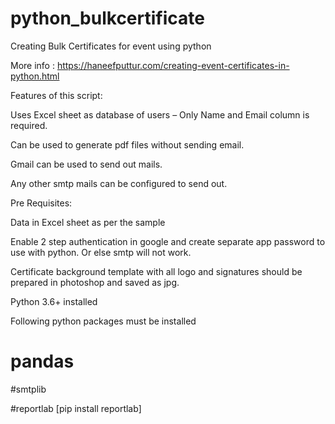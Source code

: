 # python_bulkcertificate
Creating Bulk Certificates for event using python

More info : https://haneefputtur.com/creating-event-certificates-in-python.html

Features of this script:

Uses Excel sheet as database of users – Only Name and Email column is required.

Can be used to generate pdf files without sending email.

Gmail can be used to send out mails.

Any other smtp mails can be configured to send out.

Pre Requisites:

Data in Excel sheet as per the sample

Enable 2 step authentication in google and create separate app password to use with python. Or else smtp will not work.

Certificate background template with all logo and signatures should be prepared in photoshop and saved as jpg.

Python 3.6+ installed

Following python packages must be installed

# pandas

#smtplib

#reportlab [pip install reportlab]
